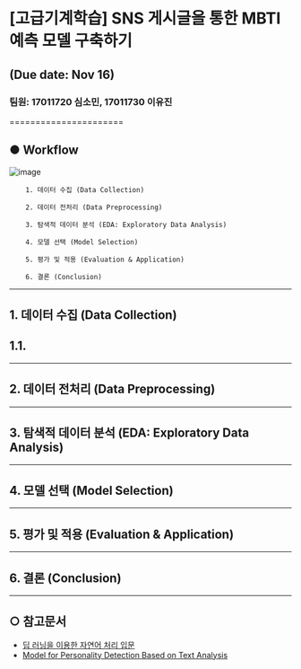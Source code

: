 # [고급기계학습] SNS 게시글을 통한 MBTI예측 모델 구축하기 
## (Due date: Nov 16)
### 팀원: 17011720 심소민, 17011730 이유진
======================

## ● Workflow
![image](https://user-images.githubusercontent.com/60233499/98541829-60a80500-22d3-11eb-8abb-1566c28657ab.png)
```
	1. 데이터 수집 (Data Collection)
	
	2. 데이터 전처리 (Data Preprocessing)
	
	3. 탐색적 데이터 분석 (EDA: Exploratory Data Analysis)
	
	4. 모델 선택 (Model Selection)
	
	5. 평가 및 적용 (Evaluation & Application)
	
	6. 결론 (Conclusion)
```
****
## 1. 데이터 수집 (Data Collection)
## 1.1. 
	
****
## 2. 데이터 전처리 (Data Preprocessing)

****	
## 3. 탐색적 데이터 분석 (EDA: Exploratory Data Analysis)

****	
## 4. 모델 선택 (Model Selection)

****	
## 5. 평가 및 적용 (Evaluation & Application)

****	
## 6. 결론 (Conclusion)

****


## ○ 참고문서
* [딥 러닝을 이용한 자연어 처리 입문](https://wikidocs.net/book/2155)
* [Model for Personality Detection Based on Text Analysis](https://link.springer.com/chapter/10.1007/978-3-030-04497-8_17)

